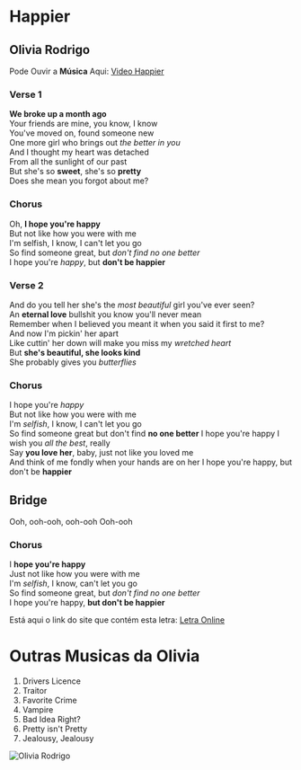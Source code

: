 # Happier
## Olivia Rodrigo
Pode Ouvir a **Música** Aqui: [Video Happier](https://www.youtube.com/watch?v=lFmAxdbrV7o)

### Verse 1
**We broke up a month ago**  
Your friends are mine, you know, I know  
You've moved on, found someone new  
One more girl who brings out *the better in you*  
And I thought my heart was detached  
From all the sunlight of our past  
But she's so **sweet**, she's so **pretty**  
Does she mean you forgot about me?  

### Chorus
Oh, **I hope you're happy**  
But not like how you were with me  
I'm selfish, I know, I can't let you go  
So find someone great, but *don't find no one better*  
I hope you're *happy*, but **don't be happier**  

### Verse 2
And do you tell her she's the *most beautiful* girl you've ever seen?  
An **eternal love** bullshit you know you'll never mean  
Remember when I believed you meant it when you said it first to me?  
And now I'm pickin' her apart  
Like cuttin' her down will make you miss my *wretched heart*  
But **she's beautiful, she looks kind**  
She probably gives you *butterflies*  

### Chorus
I hope you're *happy*  
But not like how you were with me  
I'm *selfish*, I know, I can't let you go  
So find someone great but don't find **no one better**
I hope you're happy
I wish you *all the best*, really  
Say **you love her**, baby, just not like you loved me  
And think of me fondly when your hands are on her
I hope you're happy, but don't be **happier** 

## Bridge
Ooh, ooh-ooh, ooh-ooh
Ooh-ooh

### Chorus
I **hope you're happy**  
Just not like how you were with me  
I'm *selfish*, I know, can't let you go  
So find someone great, but *don't find no one better*  
I hope you're happy, **but don't be happier**  

Está aqui o link do site que contém esta letra: [Letra Online](https://genius.com/Olivia-rodrigo-happier-lyrics)

# Outras Musicas da Olivia
1. Drivers Licence
2. Traitor
3. Favorite Crime
4. Vampire
5. Bad Idea Right?
6. Pretty isn't Pretty
7. Jealousy, Jealousy

![Olivia Rodrigo](https://www.google.com/url?sa=i&url=https%3A%2F%2Fwww.teenvoguecom%2Fstory%2Folivia-rodrigo-lancome-labsolu-rouge-drama-matte-lipstick-campaign-exclusive&psig=AOvVaw1K5jXVs2pEwGrkey5LAJLq&ust=1740686247992000&source=images&cd=vfe&opi=89978449&ved=0CBQQjRxqFwoTCLjt0oeQ4osDFQAAAAAdAAAAABAE)

